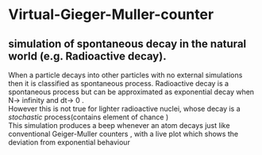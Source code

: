 # Virtual-Gieger-Muller-counter
## simulation of spontaneous decay in the natural world (e.g. Radioactive decay).
When a particle decays into other particles with no external simulations then it is classified as spontaneous process. Radioactive decay is a spontaneous process but can be approximated as exponential decay when N&rarr; infinity and dt&rarr; 0 . <br>However this is not true for lighter radioactive nuclei, whose decay is a *stochastic* process(contains element of chance )<br>
This simulation produces a beep whenever an atom decays just like conventional Geiger-Muller counters , with a live plot which shows the deviation from exponential behaviour</p> 
